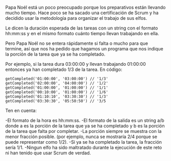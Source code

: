 Papa Noél está un poco preocupado porque los preparativos están llevando mucho tiempo. Hace poco se ha sacado una certificación de Scrum y ha decidido usar la metodología para organizar el trabajo de sus elfos.

Le dicen la duración esperada de las tareas con un string con el formato hh:mm:ss y en el mismo formato cuánto tiempo llevan trabajando en ella.

Pero Papa Noél no se entera rápidamente si falta o mucho para que termine, así que nos ha pedido que hagamos un programa que nos indique la porción de la tarea que ya se ha completado.

Por ejemplo, si la tarea dura 03:00:00 y llevan trabajando 01:00:00 entonces ya han completado 1/3 de la tarea. En código:
```
getCompleted('01:00:00', '03:00:00') // '1/3'
getCompleted('02:00:00', '04:00:00') // '1/2'
getCompleted('01:00:00', '01:00:00') // '1/1'
getCompleted('00:10:00', '01:00:00') // '1/6'
getCompleted('01:10:10', '03:30:30') // '1/3'
getCompleted('03:30:30', '05:50:50') // '3/5
```
Ten en cuenta:

-El formato de la hora es hh:mm:ss.
-El formato de la salida es un string a/b donde a es la porción de la tarea que ya se ha completado y b es la porción de la tarea que falta por completar.
-La porción siempre se muestra con la menor fracción posible. (por ejemplo, nunca se mostraría 2/4 porque se puede representar como 1/2).
-Si ya se ha completado la tarea, la fracción sería 1/1.
-Ningun elfo ha sido maltratado durante la ejecución de este reto ni han tenido que usar Scrum de verdad.
